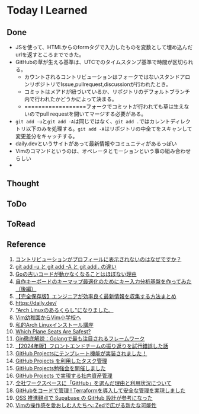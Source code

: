 # Today I Learned

## Done
- JSを使って、HTMLからのformタグで入力したものを変数として埋め込んだurlを返すところまでできた。
- GitHubの草が生える基準は、UTCでのタイムスタンプ基準で時間が区切られる。
  - カウントされるコントリビューションはフォークではないスタンドアロンリポジトリでIssue,pullrequest,discussionが行われたとき。
  - コミットはメアドが紐づいているか、リポジトリのデフォルトブランチ内で行われたかどうかによって決まる。
  - ==================フォークでコミットが行われても草は生えないのでpull requestを開いてマージする必要がある。
- `git add -u`と`git add -A`は同じではなく、`git add .`ではカレントディレクトリ以下のみを処理する。`git add -A`はリポジトリの中全てをスキャンして変更差分をキャッチする。
- daily.devというサイトがあって最新情報やコミュニティがあるっぽい
- Vimのコマンドというのは、オペレータとモーションという事の組み合わせらしい
- 

## Thought

## ToDo

## ToRead

## Reference
1. [コントリビューションがプロフィールに表示されないのはなぜですか？](https://docs.github.com/ja/account-and-profile/setting-up-and-managing-your-github-profile/managing-contribution-settings-on-your-profile/why-are-my-contributions-not-showing-up-on-my-profile)
2. [git add -u と git add -A と git add . の違い](https://note.nkmk.me/git-add-u-a-period/)
3. [Goの古いコードが動かなくなることはほぼない理由](https://zenn.dev/catatsuy/articles/fda1e42acad421)
4. [自作キーボードのキーマップ最適化のためにキー入力分析基盤を作ってみた（後編）](https://zenn.dev/tacoms/articles/d310efe2b79931)
5. [【完全保存版】エンジニアが効率良く最新情報を収集する方法まとめ](https://qiita.com/small_island/items/de0a568612aa94a58153)
6. https://daily.dev/
7. ["Arch Linuxのあるくらし"になりました。](https://blog.usuyuki.net/arch-linux-life-start)
8. [Vim幼稚園からVim小学校へ](https://qiita.com/hachi8833/items/7beeee825c11f7437f54)
9. [私的Arch Linuxインストール講座](https://zenn.dev/ytjvdcm/articles/0efb9112468de3)
10. [Which Plane Seats Are Safest?](https://www.statista.com/chart/9805/which-plane-seats-are-safest/)
11. [Gin徹底解説：Golangで最も注目されるフレームワーク](https://zenn.dev/leapcell/articles/3c88e27d33828e)
12. [【2024年版】フロントエンドチームの振り返りを試行錯誤した話](https://note.com/shochan_/n/n55ce6cab14e1)
13. [GitHub Projectsにテンプレート機能が実装されました！](https://aadojo.alterbooth.com/entry/2023/12/25/203810#3-Templates%E3%82%92%E9%96%8B%E3%81%8F)
14. [GitHub Projects を利用したタスク管理](https://user-first.ikyu.co.jp/entry/2023/11/09/175121)
15. [GitHub Projects勉強会を開催しました](https://tech.route06.co.jp/entry/2023/03/06/140302)
16. [GitHub Projects で実現する社内資産管理](https://tech.route06.co.jp/entry/2024/11/12/171933)
17. [全社ワークスペースに「GitHub」を選んだ理由と利用状況について](https://note.route06.co.jp/n/n5b21649308cf)
18. [GitHubをコードで管理 ! Terraformを導入して安全な管理を実現しました](https://tech.route06.co.jp/entry/2024/10/18/153755)
19. [OSS 推進観点で Supabase の GitHub 設計が参考になった](https://tech.route06.co.jp/entry/2024/09/10/160000)
20. [Vimの操作感を愛おしむ人たちへ: Zedで広がる新たな可能性](https://tech.route06.co.jp/entry/2024/08/06/095915)
